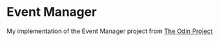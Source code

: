 # Event Manager

My implementation of the Event Manager project from [The Odin Project](https://www.theodinproject.com)
